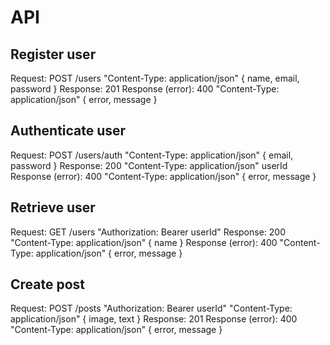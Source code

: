 # API

## Register user

Request: POST /users "Content-Type: application/json" { name, email, password }
Response: 201
Response (error): 400 "Content-Type: application/json" { error, message }

## Authenticate user

Request: POST /users/auth "Content-Type: application/json" { email, password }
Response: 200 "Content-Type: application/json" userId
Response (error): 400 "Content-Type: application/json" { error, message }

## Retrieve user

Request: GET /users "Authorization: Bearer userId"
Response: 200 "Content-Type: application/json" { name }
Response (error): 400 "Content-Type: application/json" { error, message }

## Create post

Request: POST /posts "Authorization: Bearer userId" "Content-Type: application/json" { image, text }
Response: 201
Response (error): 400 "Content-Type: application/json" { error, message }
